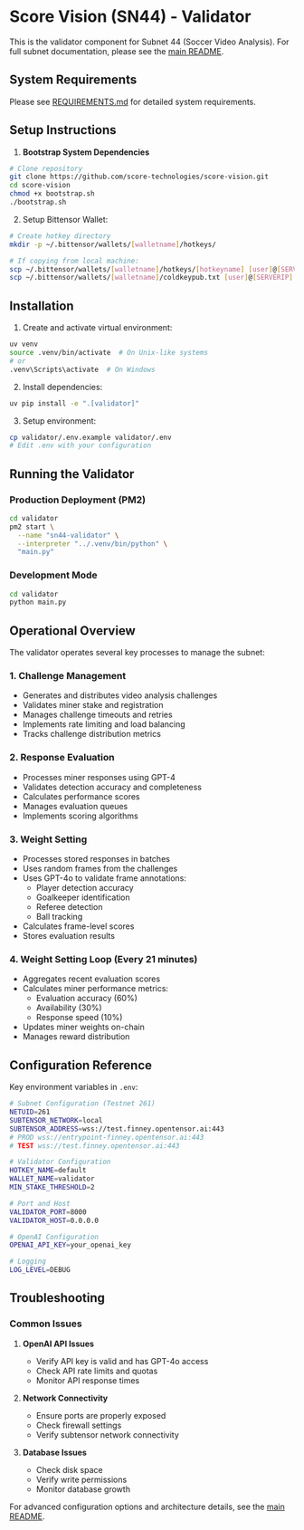 # Score Vision (SN44) - Validator

This is the validator component for Subnet 44 (Soccer Video Analysis). For full subnet documentation, please see the [main README](../README.md).

## System Requirements

Please see [REQUIREMENTS.md](REQUIREMENTS.md) for detailed system requirements.

## Setup Instructions

1. **Bootstrap System Dependencies**

```bash
# Clone repository
git clone https://github.com/score-technologies/score-vision.git
cd score-vision
chmod +x bootstrap.sh
./bootstrap.sh
```

2. Setup Bittensor Wallet:

```bash
# Create hotkey directory
mkdir -p ~/.bittensor/wallets/[walletname]/hotkeys/

# If copying from local machine:
scp ~/.bittensor/wallets/[walletname]/hotkeys/[hotkeyname] [user]@[SERVERIP]:~/.bittensor/wallets/[walletname]/hotkeys/[hotkeyname]
scp ~/.bittensor/wallets/[walletname]/coldkeypub.txt [user]@[SERVERIP]:~/.bittensor/wallets/[walletname]/coldkeypub.txt
```

## Installation

1. Create and activate virtual environment:

```bash
uv venv
source .venv/bin/activate  # On Unix-like systems
# or
.venv\Scripts\activate  # On Windows
```

2. Install dependencies:

```bash
uv pip install -e ".[validator]"
```

3. Setup environment:

```bash
cp validator/.env.example validator/.env
# Edit .env with your configuration
```

## Running the Validator

### Production Deployment (PM2)

```bash
cd validator
pm2 start \
  --name "sn44-validator" \
  --interpreter "../.venv/bin/python" \
  "main.py"
```

### Development Mode

```bash
cd validator
python main.py
```

## Operational Overview

The validator operates several key processes to manage the subnet:

### 1. Challenge Management

- Generates and distributes video analysis challenges
- Validates miner stake and registration
- Manages challenge timeouts and retries
- Implements rate limiting and load balancing
- Tracks challenge distribution metrics

### 2. Response Evaluation

- Processes miner responses using GPT-4
- Validates detection accuracy and completeness
- Calculates performance scores
- Manages evaluation queues
- Implements scoring algorithms

### 3. Weight Setting

- Processes stored responses in batches
- Uses random frames from the challenges
- Uses GPT-4o to validate frame annotations:
  - Player detection accuracy
  - Goalkeeper identification
  - Referee detection
  - Ball tracking
- Calculates frame-level scores
- Stores evaluation results

### 4. Weight Setting Loop (Every 21 minutes)

- Aggregates recent evaluation scores
- Calculates miner performance metrics:
  - Evaluation accuracy (60%)
  - Availability (30%)
  - Response speed (10%)
- Updates miner weights on-chain
- Manages reward distribution

## Configuration Reference

Key environment variables in `.env`:

```bash
# Subnet Configuration (Testnet 261)
NETUID=261
SUBTENSOR_NETWORK=local
SUBTENSOR_ADDRESS=wss://test.finney.opentensor.ai:443
# PROD wss://entrypoint-finney.opentensor.ai:443
# TEST wss://test.finney.opentensor.ai:443

# Validator Configuration
HOTKEY_NAME=default
WALLET_NAME=validator
MIN_STAKE_THRESHOLD=2

# Port and Host
VALIDATOR_PORT=8000
VALIDATOR_HOST=0.0.0.0

# OpenAI Configuration
OPENAI_API_KEY=your_openai_key

# Logging
LOG_LEVEL=DEBUG
```

## Troubleshooting

### Common Issues

1. **OpenAI API Issues**

   - Verify API key is valid and has GPT-4o access
   - Check API rate limits and quotas
   - Monitor API response times

2. **Network Connectivity**

   - Ensure ports are properly exposed
   - Check firewall settings
   - Verify subtensor network connectivity

3. **Database Issues**
   - Check disk space
   - Verify write permissions
   - Monitor database growth

For advanced configuration options and architecture details, see the [main README](../README.md).
